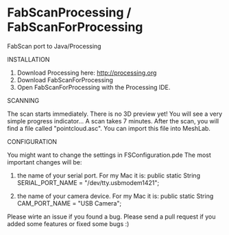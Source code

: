 FabScanProcessing / FabScanForProcessing
=================

FabScan port to Java/Processing


INSTALLATION

1. Download Processing here: http://processing.org
2. Download FabScanForProcessing
3. Open FabScanForProcessing with the Processing IDE.

SCANNING

The scan starts immediately. 
There is no 3D preview yet!
You will see a very simple progress indicator...
A scan takes 7 minutes.
After the scan, you will find a file called "pointcloud.asc". You can import this file into MeshLab.

CONFIGURATION

You might want to change the settings in FSConfiguration.pde
The most important changes will be:
1. the name of your serial port. For my Mac it is:
public static String SERIAL_PORT_NAME = "/dev/tty.usbmodem1421";

2. the name of your camera device. For my Mac it is:
public static String CAM_PORT_NAME = "USB Camera";

Please wirte an issue if you found a bug.
Please send a pull request if you added some features or fixed some bugs :)


